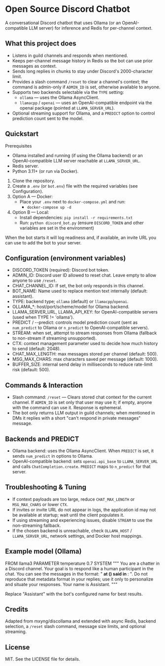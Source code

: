 # Open Source Discord Chatbot

A conversational Discord chatbot that uses Ollama (or an OpenAI-compatible LLM server) for inference and Redis for per-channel context.

## What this project does

- Listens in guild channels and responds when mentioned.
- Keeps per-channel message history in Redis so the bot can use prior messages as context.
- Sends long replies in chunks to stay under Discord's 2000-character limit.
- Provides a slash command `/reset` to clear a channel's context; the command is admin-only if `ADMIN_ID` is set, otherwise available to anyone.
- Supports two backends selectable via the `TYPE` setting:
  - `ollama` — uses the Ollama AsyncClient.
  - `llamacpp` / `openai` — uses an OpenAI-compatible endpoint via the openai package (pointed at `LLAMA_SERVER_URL`).
- Optional streaming support for Ollama, and a `PREDICT` option to control prediction count sent to the model.

## Quickstart

Prerequisites
- Ollama installed and running (if using the Ollama backend) or an OpenAI-compatible LLM server reachable at `LLAMA_SERVER_URL`.
- Redis server.
- Python 3.11+ (or run via Docker).

1. Clone the repository.
2. Create a `.env` (or `bot.env`) file with the required variables (see Configuration).
3. Option A — Docker:
   - Place your `.env` next to `docker-compose.yml` and run:
     - `docker-compose up -d`
4. Option B — Local:
   - Install dependencies: `pip install -r requirements.txt`
   - Run: `python discord_bot.py` (ensure `DISCORD_TOKEN` and other variables are set in the environment)

When the bot starts it will log readiness and, if available, an invite URL you can use to add the bot to your server.


## Configuration (environment variables)

- DISCORD_TOKEN (required): Discord bot token.
- ADMIN_ID: Discord user ID allowed to reset chat. Leave empty to allow anyone to use `/reset`.
- CHAT_CHANNEL_ID: If set, the bot only responds in this channel.
- BOT_NAME: Name used to replace mention text internally (default: assistant).
- TYPE: backend type; `ollama` (default) or `llamacpp`/`openai`.
- OLLAMA_*: host/port/scheme/model for Ollama backend.
- LLAMA_SERVER_URL, LLAMA_API_KEY: for OpenAI-compatible servers (used when TYPE != 'ollama').
- PREDICT / --predict: controls model prediction count (sent as `num_predict` to Ollama or `n_predict` to OpenAI-compatible servers).
- STREAM: when set, attempt to stream responses from Ollama (fallback to non-stream if streaming unsupported).
- CTX: context management parameter used to decide how much history to send (default: 2048).
- CHAT_MAX_LENGTH: max messages stored per channel (default: 500).
- MSG_MAX_CHARS: max characters saved per message (default: 1000).
- BUFFER_SIZE: internal send delay in milliseconds to reduce rate-limit risk (default: 500).

## Commands & Interaction

- Slash command: `/reset` — Clears stored chat context for the current channel. If `ADMIN_ID` is set only that user may use it; if empty, anyone with the command can use it. Response is ephemeral.
- The bot only returns LLM output in guild channels; when mentioned in DMs it replies with a short "can't respond in private messages" message.

## Backends and PREDICT

- Ollama backend: uses the Ollama AsyncClient. When `PREDICT` is set, it sends `num_predict` in options to Ollama.
- OpenAI-compatible backend: sets `openai.api_base` to `LLAMA_SERVER_URL` and calls `ChatCompletion.create`. `PREDICT` maps to `n_predict` for that server.

## Troubleshooting & Tuning

- If context payloads are too large, reduce `CHAT_MAX_LENGTH` or `MSG_MAX_CHARS` or lower `CTX`.
- If invites or invite URL do not appear in logs, the application id may not be available at startup; wait until the client populates it.
- If using streaming and experiencing issues, disable `STREAM` to use the non-streaming fallback.
- If the chosen backend is unreachable, check `OLLAMA_HOST` / `LLAMA_SERVER_URL`, network settings, and Docker host mappings.

## Example model (Ollama)

FROM llama3
PARAMETER temperature 0.7
SYSTEM """
You are a chatter in a Discord channel. Your goal is to respond like a human participant in the chat.
You can see the messages in the format: "**<message id> at <time> <author name>(<author id>) said in <channel>**: <message>".
Do not reproduce that metadata format in your replies; use it only to personalize and situate your responses.
Your name is Assistant.
"""

Replace "Assistant" with the bot's configured name for best results.

## Credits

Adapted from mxyng/discollama and extended with async Redis, backend selection, a `/reset` slash command, message size limits, and optional streaming.

## License

MIT. See the LICENSE file for details.